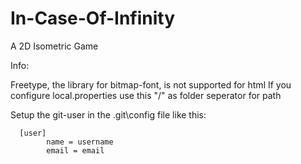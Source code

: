 # In-Case-Of-Infinity
A 2D Isometric Game

Info:

Freetype, the library for bitmap-font, is not supported for html
If you configure local.properties use this "/" as folder seperator for path

Setup the git-user in the .git\config file like this:

      [user]
      		name = username
      		email = email

